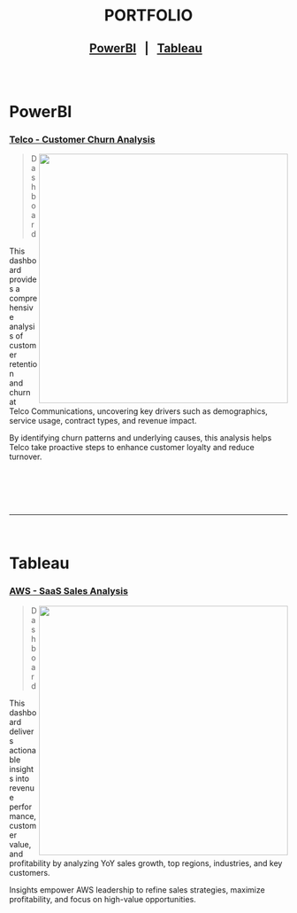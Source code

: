 <h1 align="center">    PORTFOLIO </h1>

<h2 align="center">  

 [PowerBI](#powerbi) &nbsp;  |  &nbsp; [Tableau](#tableau) &nbsp;


 </br>
 
# PowerBI

### [Telco - Customer Churn Analysis ]() 
<img align="right" width="450" src="https://github.com/user-attachments/assets/be8d3249-d989-4cf3-8a78-f8eb13943ede"/>

> Dashboard </br>

</p>
This dashboard provides a comprehensive analysis of customer retention</br>
and churn at Telco Communications, uncovering key drivers such as 
demographics, service usage, contract types, and revenue impact.
</p>
By identifying churn patterns and underlying causes, this analysis helps</br>
Telco take proactive steps to enhance customer loyalty and reduce turnover.
</br> 
</p>


   
</br>
</br>
</br>
</br>


-----------------------------------------------------------------------------------------------------------------------------------------------------------------------------------------------------
</br>

# Tableau

### [AWS - SaaS Sales Analysis]() 
<img align="right" width="450" src="https://github.com/user-attachments/assets/7445e2d6-c519-4256-a0a1-2a0049fda8f1" />

> Dashboard </br>

This dashboard delivers actionable insights into revenue performance, customer
value, and profitability by analyzing YoY sales growth, top regions, industries, and key customers.  
</p>
Insights empower AWS leadership to refine sales strategies, maximize profitability,
and focus on high-value opportunities.

</br> </br>

     
</br>
</br>



